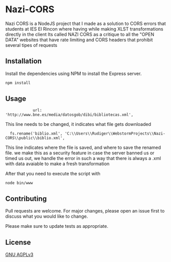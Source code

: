 # Nazi-CORS

Nazi CORS is a NodeJS project that I made as a solution to CORS errors that students at IES El Rincon where having while making XLST transformations directly in the client
Its called NAZI CORS as a critique to all the "OPEN DATA" websites that have rate limiting and CORS headers that prohibit several tipes of requests
## Installation

Install the dependencies using NPM to install the Express server.

```bash
npm install
```

## Usage

```nodejs
            url:  'http://www.bne.es/media/datosgob/dibi/bibliotecas.xml',
```
This line needs to be changed, it indicates what file gets downloaded

```nodejs
  fs.rename('biblio.xml', 'C:\\Users\\Rudiger\\WebstormProjects\\Nazi-CORS\\public\\biblio.xml',
```
This line indicates where the file is saved, and where to save the renamed file. we make this as a security feature in case the server banned us or timed us out, we handle the error in such a way that there is always a .xml with data avaiable to make a fresh transformation

After that you need to execute the script with
```
node bin/www
```
## Contributing
Pull requests are welcome. For major changes, please open an issue first to discuss what you would like to change.

Please make sure to update tests as appropriate.

## License
[GNU AGPLv3](https://choosealicense.com/licenses/agpl-3.0/)
